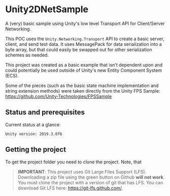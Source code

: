# Unity2DNetSample
A (very) basic sample using Unity's low level Transport API for Client/Server Networking.

This POC uses the `Unity.Networking.Transport` API to create a basic server, client, and send test data. It uses MessagePack for data serialization into a byte array, but that could easily be swapped out for other serialization schemes as needed.

This project was created as a basic example that isn't dependent upon and could potentially be used outside of Unity's new Entity Component System (ECS).

Some of the pieces (such as the basic state machine implementation and string extension methods) were taken directly from the Unity FPS Sample: https://github.com/Unity-Technologies/FPSSample

## Status and prerequisites

Current status at a glance:
```
Unity version: 2019.3.0f6
```

## Getting the project

To get the project folder you need to clone the project.
Note, that 

> __IMPORTANT__: 
> This project uses Git Large Files Support (LFS). Downloading a zip file using the green button on Github
> **will not work**. You must clone the project with a version of git that has LFS.
> You can download Git LFS here: https://git-lfs.github.com/.
